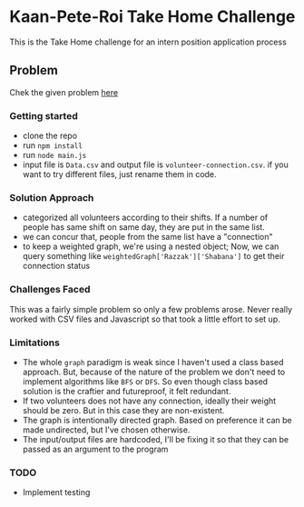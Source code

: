 # Kaan-Pete-Roi Take Home Challenge
This is the Take Home challenge for an intern position application process

## Problem
Chek the given problem [here](https://github.com/phase7/kaan-pete-roi-take-home-challenge/blob/main/Kaan%20Pete%20Roi%20Software%20Development%20Intern%20-%20Take%20Home%20Challenge.pdf)

### Getting started
- clone the repo
- run `npm install`
- run `node main.js`
- input file is `Data.csv` and output file is `volunteer-connection.csv`. if you want to try different files, just rename them in code.


### Solution Approach
- categorized all volunteers according to their shifts. If a number of people has same shift on same day, they are put in the same list.
- we can concur that, people from the same list have a "connection"
- to keep a weighted graph, we're using a nested object; Now, we can query something like `weightedGraph['Razzak']['Shabana']` to get their connection status

### Challenges Faced
This was a fairly simple problem so only a few problems arose. Never really worked with CSV files and Javascript so that took a little effort to set up.

### Limitations
- The whole `graph` paradigm is weak since I haven't used a class based approach. But, because of the nature of the problem we don't need to implement algorithms like `BFS` or `DFS`. So even though class based solution is the craftier and futureproof, it felt redundant.
- If two volunteers does not have any connection, ideally their weight should be zero. But in this case they are non-existent.
- The graph is intentionally directed graph. Based on preference it can be made undirected, but I've chosen otherwise.
- The input/output files are hardcoded, I'll be fixing it so that they can be passed as an argument to the program

### TODO
- Implement testing

